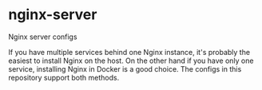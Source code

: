 # nginx-server
Nginx server configs

If you have multiple services behind one Nginx instance,
it's probably the easiest to install Nginx on the host.
On the other hand if you have only one service,
installing Nginx in Docker is a good choice.
The configs in this repository support both methods.
